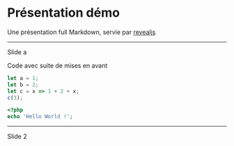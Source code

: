 # Présentation démo

Une présentation full Markdown, servie par [revealjs](https://revealjs.com/)

---
Slide a

Code avec suite de mises en avant

```js [1-2|3|4]
let a = 1;
let b = 2;
let c = x => 1 + 2 + x;
c(3);
```

~~~php
<?php
echo 'Hello World !';
~~~

---

Slide 2

